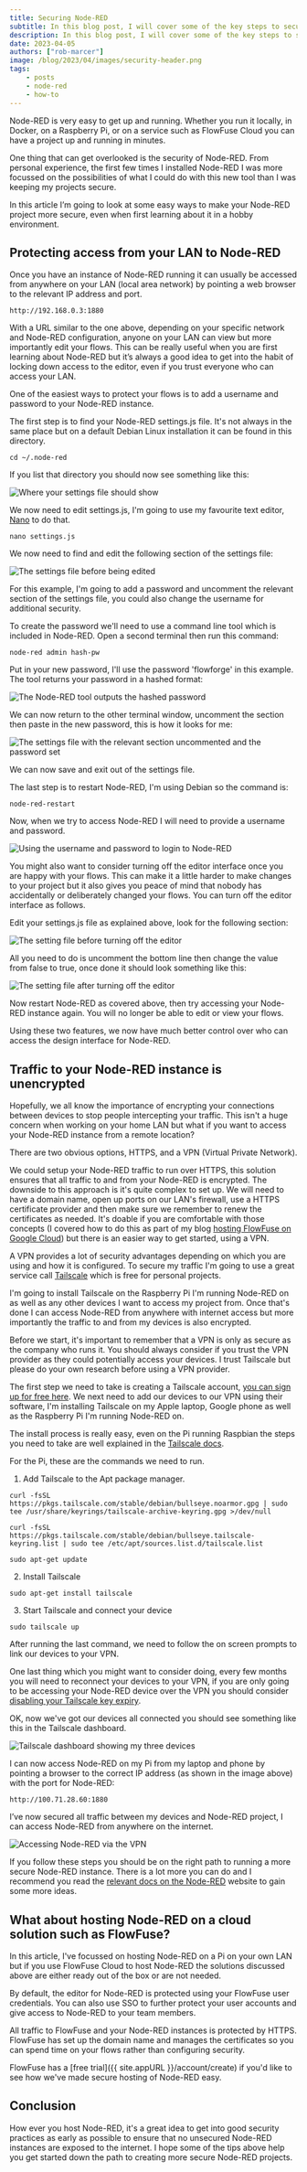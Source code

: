 ```yaml
---
title: Securing Node-RED
subtitle: In this blog post, I will cover some of the key steps to securing Node-RED projects.
description: In this blog post, I will cover some of the key steps to securing Node-RED projects.
date: 2023-04-05
authors: ["rob-marcer"]
image: /blog/2023/04/images/security-header.png
tags:
    - posts
    - node-red
    - how-to
---
```


Node-RED is very easy to get up and running. Whether you run it locally, in Docker, on a Raspberry Pi, or on a service such as FlowFuse Cloud you can have a project up and running in minutes.

<!--more-->

One thing that can get overlooked is the security of Node-RED. From personal experience, the first few times I installed Node-RED I was more focussed on the possibilities of what I could do with this new tool than I was keeping my projects secure. 

In this article I’m going to look at some easy ways to make your Node-RED project more secure, even when first learning about it in a hobby environment.

## Protecting access from your LAN to Node-RED

Once you have an instance of Node-RED running it can usually be accessed from anywhere on your LAN (local area network) by pointing a web browser to the relevant IP address and port.

```http://192.168.0.3:1880```

With a URL similar to the one above, depending on your specific network and Node-RED configuration, anyone on your LAN can view but more importantly edit your flows. This can be really useful when you are first learning about Node-RED but it’s always a good idea to get into the habit of locking down access to the editor, even if you trust everyone who can access your LAN.

One of the easiest ways to protect your flows is to add a username and password to your Node-RED instance.

The first step is to find your Node-RED settings.js file. It's not always in the same place but on a default Debian Linux installation it can be found in this directory.

```cd ~/.node-red```

If you list that directory you should now see something like this:

![Where your settings file should show](./images/ls.png "Where your settings.js should show")

We now need to edit settings.js, I'm going to use my favourite text editor, [Nano](https://www.nano-editor.org/) to do that.

```nano settings.js```

We now need to find and edit the following section of the settings file:

![The settings file before being edited](./images/without-password.png "The settings file before being edited")

For this example, I'm going to add a password and uncomment the relevant section of the settings file, you could also change the username for additional security.

To create the password we'll need to use a command line tool which is included in Node-RED. Open a second terminal then run this command:

```node-red admin hash-pw```

Put in your new password, I'll use the password 'flowforge' in this example. The tool returns your password in a hashed format:

![The Node-RED tool outputs the hashed password](./images/password.png "The Node-RED tool outputs the hashed password")

We can now return to the other terminal window, uncomment the section then paste in the new password, this is how it looks for me:

![The settings file with the relevant section uncommented and the password set](./images/with-password.png "The settings file with the relevant section uncommented and the password set")

We can now save and exit out of the settings file.

The last step is to restart Node-RED, I'm using Debian so the command is:

```node-red-restart```

Now, when we try to access Node-RED I will need to provide a username and password.

![Using the username and password to login to Node-RED](./images/login.gif "Using the username and password to login to Node-RED")

You might also want to consider turning off the editor interface once you are happy with your flows. This can make it a little harder to make changes to your project but it also gives you peace of mind that nobody has accidentally or deliberately changed your flows. You can turn off the editor interface as follows.

Edit your settings.js file as explained above, look for the following section:

![The setting file before turning off the editor](./images/editor-on.png "The setting file before turning off the editor")

All you need to do is uncomment the bottom line then change the value from false to true, once done it should look something like this:

![The setting file after turning off the editor](./images/editor-off.png "The setting file after turning off the editor")

Now restart Node-RED as covered above, then try accessing your Node-RED instance again. You will no longer be able to edit or view your flows.

Using these two features, we now have much better control over who can access the design interface for Node-RED.

## Traffic to your Node-RED instance is unencrypted

Hopefully, we all know the importance of encrypting your connections between devices to stop people intercepting your traffic. This isn't a huge concern when working on your home LAN but what if you want to access your Node-RED instance from a remote location? 

There are two obvious options, HTTPS, and a VPN (Virtual Private Network).

We could setup your Node-RED traffic to run over HTTPS, this solution ensures that all traffic to and from your Node-RED is encrypted. The downside to this approach is it's quite complex to set up. We will need to have a domain name, open up ports on our LAN's firewall, use a HTTPS certificate provider and then make sure we remember to renew the certificates as needed. It's doable if you are comfortable with those concepts (I covered how to do this as part of my blog [hosting FlowFuse on Google Cloud](/blog/2022/12/flowforge-gcp-https-set-up/)) but there is an easier way to get started, using a VPN.

A VPN provides a lot of security advantages depending on which you are using and how it is configured. To secure my traffic I'm going to use a great service call [Tailscale](https://tailscale.com/) which is free for personal projects.

I'm going to install Tailscale on the Raspberry Pi I'm running Node-RED on as well as any other devices I want to access my project from. Once that's done I can access Node-RED from anywhere with internet access but more importantly the traffic to and from my devices is also encrypted.

Before we start, it's important to remember that a VPN is only as secure as the company who runs it. You should always consider if you trust the VPN provider as they could potentially access your devices. I trust Tailscale but please do your own research before using a VPN provider.

The first step we need to take is creating a Tailscale account, [you can sign up for free here](https://login.tailscale.com/start). We next need to add our devices to our VPN using their software, I'm installing Tailscale on my Apple laptop, Google phone as well as the Raspberry Pi I'm running Node-RED on.

The install process is really easy, even on the Pi running Raspbian the steps you need to take are well explained in the [Tailscale docs](https://tailscale.com/download/linux/debian-bullseye).

For the Pi, these are the commands we need to run.

1. Add Tailscale to the Apt package manager.

```curl -fsSL https://pkgs.tailscale.com/stable/debian/bullseye.noarmor.gpg | sudo tee /usr/share/keyrings/tailscale-archive-keyring.gpg >/dev/null```

```curl -fsSL https://pkgs.tailscale.com/stable/debian/bullseye.tailscale-keyring.list | sudo tee /etc/apt/sources.list.d/tailscale.list```

```sudo apt-get update```

2. Install Tailscale

```sudo apt-get install tailscale```

3. Start Tailscale and connect your device

```sudo tailscale up```

After running the last command, we need to follow the on screen prompts to link our devices to your VPN.

One last thing which you might want to consider doing, every few months you will need to reconnect your devices to your VPN, if you are only going to be accessing your Node-RED device over the VPN you should consider [disabling your Tailscale key expiry](https://tailscale.com/kb/1028/key-expiry/).

OK, now we've got our devices all connected you should see something like this in the Tailscale dashboard.

![Tailscale dashboard showing my three devices](./images/tailscale.png "Tailscale dashboard showing my three devices")

I can now access Node-RED on my Pi from my laptop and phone by pointing a browser to the correct IP address (as shown in the image above) with the port for Node-RED:

```http://100.71.28.60:1880```

I’ve now secured all traffic between my devices and Node-RED project, I can access Node-RED from anywhere on the internet.

![Accessing Node-RED via the VPN](./images/nr-via-vpn.png "Accessing Node-RED via the VPN")

If you follow these steps you should be on the right path to running a more secure Node-RED instance. There is a lot more you can do and I recommend you read the [relevant docs on the Node-RED](https://nodered.org/docs/user-guide/runtime/securing-node-red) website to gain some more ideas.

## What about hosting Node-RED on a cloud solution such as FlowFuse?

In this article, I've focussed on hosting Node-RED on a Pi on your own LAN but if you use FlowFuse Cloud to host Node-RED the solutions discussed above are either ready out of the box or are not needed.

By default, the editor for Node-RED is protected using your FlowFuse user credentials. You can also use SSO to further protect your user accounts and give access to Node-RED to your team members.

All traffic to FlowFuse and your Node-RED instances is protected by HTTPS. FlowFuse has set up the domain name and manages the certificates so you can spend time on your flows rather than configuring security.

FlowFuse has a [free trial]({{ site.appURL }}/account/create) if you'd like to see how we've made secure hosting of Node-RED easy.

## Conclusion

How ever you host Node-RED, it's a great idea to get into good security practices as early as possible to ensure that no unsecured Node-RED instances are exposed to the internet. I hope some of the tips above help you get started down the path to creating more secure Node-RED projects.
